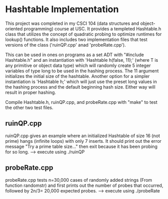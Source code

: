 # Hashtable Implementation
This project was completed in my CSCI 104 (data structures and object-oriented programming) course at USC. It provides a templeted Hashtable.h class that utilizes the concept of quadratic probing to optimize runtimes for lookup() functions. It also includes two implementation files that test versions of the class ('ruinQP.cpp' anad 'probeRate.cpp').

This can be used in ones on programs as a set ADT with "#include Hashtable.h" and an instantiation with 'Hashtable<T> h(false, 11);' (where T is any primitive or object data type) which will randomly create 5 integer variables of type long to be used in the hashing process. The 11 argument initializes the initial size of the hashtable. Another option for a simpler instantiation is 'Hashtable<T> h;' which will just use the preset long values in the hashing process and the default beginning hash size. Either way will result in proper hashing.

Compile Hashtable.h, ruinQP.cpp, and probeRate.cpp with "make" to test the other two test files. 

## ruinQP.cpp
ruinQP.cpp gives an example where an initialized Hashtable of size 16 (not prime) hangs (infinite loops) with only 7 inserts. It should print out the error message "Try a prime table size..." then exit because it has been probing for so long.
--> execute using ./ruinQP

## probeRate.cpp
probeRate.cpp tests n=30,000 cases of randomly added strings (From function randomstr) and first prints out the number of probes that occurred, followed by 2n/3= 20,000 expected probes.
--> execute using ./probeRate
